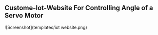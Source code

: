 ## Custome-Iot-Website For Controlling Angle of a Servo Motor
![Screenshot](templates/iot website.png)

